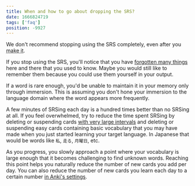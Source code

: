 ```yaml
---
title: When and how to go about dropping the SRS?
date: 1666824719
tags: ['faq']
position: -9927
---
```


We don't recommend stopping using the SRS completely,
even after you <abbr title="Master your target language">make it</abbr>.

If you stop using the SRS,
you'll notice that you have
[forgotten many things](how-much-reading-is-required-to-counteract-not-srsing.html)
here and there that you used to know.
Maybe you would still like to remember them because you could use them yourself in your output.

If a word is rare enough,
you'd be unable to maintain it in your memory only through immersion.
This is assuming you don't hone your immersion to the language domain
where the word appears more frequently.

A few minutes of SRSing each day is a hundred times better than no SRSing at all.
If you feel overwhelmed,
try to reduce the time spent SRSing by
deleting or suspending cards
[with very large intervals](how-to-review.html#card-retirement)
and deleting or suspending easy cards
containing basic vocabulary
that you may have made when you just started learning your target language.
In Japanese that would be words like `私`, `走る`, `月曜日`, etc.

As you progress,
you slowly approach a point
where your vocabulary is large enough that
it becomes challenging to find unknown words.
Reaching this point helps you naturally reduce the number of new cards you add per day.
You can also reduce the number of new cards you learn each day to a certain number
[in Anki's settings](setting-up-anki.html#new-cards-day).
